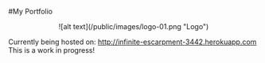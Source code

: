 #My Portfolio

<center>![alt text](/public/images/logo-01.png "Logo")</center>

Currently being hosted on: http://infinite-escarpment-3442.herokuapp.com
This is a work in progress!